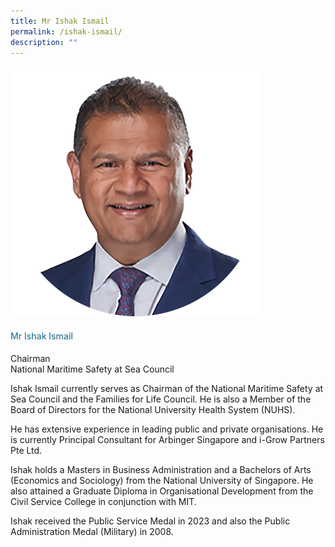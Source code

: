 ```yaml
---
title: Mr Ishak Ismail
permalink: /ishak-ismail/
description: ""
---
```

<div class="row"> <div class="col is-3"> <img src="/images/Speakers_23/Session1p1/ishak ismail.png"> </div> <div class="col is-9 speaker-details"> <h4>Mr Ishak Ismail </h4> <p>Chairman<br>National Maritime Safety at Sea Council <br> </p> <p>Ishak Ismail currently serves as Chairman of the National Maritime Safety at Sea Council and the Families for Life Council. He is also a Member of the Board of Directors for the National University Health System (NUHS).</p> <p>He has extensive experience in leading public and private organisations. He is currently Principal Consultant for Arbinger Singapore and i-Grow Partners Pte Ltd. </p> <p> Ishak holds a Masters in Business Administration and a Bachelors of Arts (Economics and Sociology) from the National University of Singapore. He also attained a Graduate Diploma in Organisational Development from the Civil Service College in conjunction with MIT.</p> <p>Ishak received the Public Service Medal in 2023 and also the Public Administration Medal (Military) in 2008.</p> </div> </div>




<style type="text/css"> 
    .is-left{
      text-align: left;
    }
    h4{
      font-weight: 500; 
      color: #337B9A !important;
    }
     .speaker-details p { text-align: justified; }
  </style>
